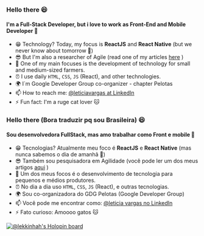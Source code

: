 ### Hello there  😆
#### I'm a Full-Stack Developer, but i love to work as Front-End and Mobile Developer 💖

- 😁 Technology? Today, my focus is **ReactJS** and **React Native** (but we never know about tomorrow 🤣)
- 😎 But I'm also a researcher of Agile (read one of my articles [here](https://periodicos.uninove.br/gep/article/view/9651) )
- 🌱 One of my main focuses is the development of technology for small and medium-sized farmers.
- ⏰ I use daily `HTML`, `CSS`, `JS` (React), and other technologies.
- 🌍 I`m Google Developer Group co-organizer - chapter Pelotas
- 📫 How to reach me: [@leticiavargas at LinkedIn](https://www.linkedin.com/in/leticiavargas/)
- ⚡ Fun fact: I'm a ruge cat lover 🐱 

### Hello there (Bora traduzir pq sou Brasileira)  😆
#### Sou desenvolvedora FullStack, mas amo trabalhar como Front e mobile 💖

- 😁 Tecnologias? Atualmente meu foco é **ReactJS** e **React Native** (mas nunca sabemos o dia de amanhã 🤣)
- 😎 Também sou pesquisadora em Agilidade (você pode ler um dos meus artigos [aqui](https://periodicos.uninove.br/gep/article/view/9651) )
- 🌱 Um dos meus focos é o desenvolvimento de tecnologia para pequenos e médios produtores.
- ⏰ No dia a dia uso `HTML`, `CSS`, `JS` (React), e outras tecnologias.
- 🌍 Sou co-organizadora do GDG Pelotas (Google Developer Group)
- 📫 Você pode me encontrar como: [@leticia vargas no LinkedIn](https://www.linkedin.com/in/leticiavargas/)
- ⚡ Fato curioso: Amoooo gatos 🐱 

[![@lekkinhah's Holopin board](https://holopin.me/lekkinhah)](https://holopin.io/@lekkinhah)
